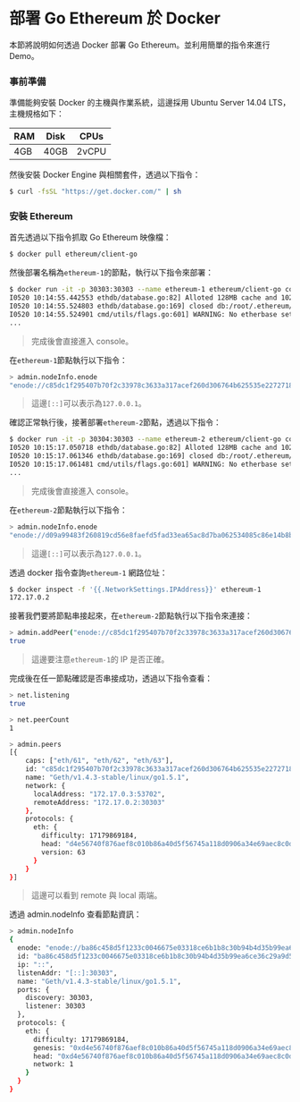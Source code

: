 # 部署 Go Ethereum 於 Docker
本節將說明如何透過 Docker 部署 Go Ethereum。並利用簡單的指令來進行 Demo。

### 事前準備
準備能夠安裝 Docker 的主機與作業系統，這邊採用 Ubuntu Server 14.04 LTS，主機規格如下：

| RAM | Disk |CPUs |
|-----|------|-----|
| 4GB | 40GB |2vCPU|

然後安裝 Docker Engine 與相關套件，透過以下指令：
```sh
$ curl -fsSL "https://get.docker.com/" | sh
```

### 安裝 Ethereum
首先透過以下指令抓取 Go Ethereum 映像檔：
```sh
$ docker pull ethereum/client-go
```

然後部署名稱為```ethereum-1```的節點，執行以下指令來部署：
```sh
$ docker run -it -p 30303:30303 --name ethereum-1 ethereum/client-go console
I0520 10:14:55.442553 ethdb/database.go:82] Alloted 128MB cache and 1024 file handles to /root/.ethereum/chaindata
I0520 10:14:55.524803 ethdb/database.go:169] closed db:/root/.ethereum/chaindata
I0520 10:14:55.524901 cmd/utils/flags.go:601] WARNING: No etherbase set and no accounts found as default
...
```
> 完成後會直接進入 console。

在```ethereum-1```節點執行以下指令：
```sh
> admin.nodeInfo.enode
"enode://c85dc1f295407b70f2c33978c3633a317acef260d306764b625535e2272718bf8331162c073c64727f4301fec712c10e57e14db194474343abc7805bf16bdb88@[::]:30303"
```
> 這邊```[::]```可以表示為```127.0.0.1```。

確認正常執行後，接著部署```ethereum-2```節點，透過以下指令：
```sh
$ docker run -it -p 30304:30303 --name ethereum-2 ethereum/client-go console
I0520 10:15:17.050718 ethdb/database.go:82] Alloted 128MB cache and 1024 file handles to /root/.ethereum/chaindata
I0520 10:15:17.061346 ethdb/database.go:169] closed db:/root/.ethereum/chaindata
I0520 10:15:17.061481 cmd/utils/flags.go:601] WARNING: No etherbase set and no accounts found as default
...
```
> 完成後會直接進入 console。

在```ethereum-2```節點執行以下指令：
```sh
> admin.nodeInfo.enode
"enode://d09a99483f260819cd56e8faefd5fad33ea65ac8d7ba062534085c86e14b8b926bd190c67a50272195afbb432d17afc027d78551b9a7494c036bd4366d7f00ff@[::]:30303"
```
> 這邊```[::]```可以表示為```127.0.0.1```。

透過 docker 指令查詢```ethereum-1``` 網路位址：
```sh
$ docker inspect -f '{{.NetworkSettings.IPAddress}}' ethereum-1
172.17.0.2
```

接著我們要將節點串接起來，在```ethereum-2```節點執行以下指令來連接：
```sh
> admin.addPeer("enode://c85dc1f295407b70f2c33978c3633a317acef260d306764b625535e2272718bf8331162c073c64727f4301fec712c10e57e14db194474343abc7805bf16bdb88@172.17.0.2:30303")
true
```
> 這邊要注意```ethereum-1```的 IP 是否正確。

完成後在任一節點確認是否串接成功，透過以下指令查看：
```sh
> net.listening
true

> net.peerCount
1

> admin.peers
[{
    caps: ["eth/61", "eth/62", "eth/63"],
    id: "c85dc1f295407b70f2c33978c3633a317acef260d306764b625535e2272718bf8331162c073c64727f4301fec712c10e57e14db194474343abc7805bf16bdb88",
    name: "Geth/v1.4.3-stable/linux/go1.5.1",
    network: {
      localAddress: "172.17.0.3:53702",
      remoteAddress: "172.17.0.2:30303"
    },
    protocols: {
      eth: {
        difficulty: 17179869184,
        head: "d4e56740f876aef8c010b86a40d5f56745a118d0906a34e69aec8c0db1cb8fa3",
        version: 63
      }
    }
}]
```
> 這邊可以看到 remote 與 local 兩端。

透過 admin.nodeInfo 查看節點資訊：
```sh
> admin.nodeInfo
{
  enode: "enode://ba86c458d5f1233c0046675e03318ce6b1b8c30b94b4d35b99ea6ce36c29a9d5175698c31b941ce39a2c986dc6eaf51e4d6fa4441ad8013c22c3a364e43c5fff@[::]:30303",
  id: "ba86c458d5f1233c0046675e03318ce6b1b8c30b94b4d35b99ea6ce36c29a9d5175698c31b941ce39a2c986dc6eaf51e4d6fa4441ad8013c22c3a364e43c5fff",
  ip: "::",
  listenAddr: "[::]:30303",
  name: "Geth/v1.4.3-stable/linux/go1.5.1",
  ports: {
    discovery: 30303,
    listener: 30303
  },
  protocols: {
    eth: {
      difficulty: 17179869184,
      genesis: "0xd4e56740f876aef8c010b86a40d5f56745a118d0906a34e69aec8c0db1cb8fa3",
      head: "0xd4e56740f876aef8c010b86a40d5f56745a118d0906a34e69aec8c0db1cb8fa3",
      network: 1
    }
  }
}
```
